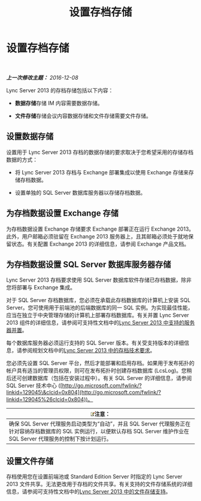 ﻿---
title: 设置存档存储
TOCTitle: 设置存档存储
ms:assetid: f751245c-743e-454f-8325-968ae5e3de71
ms:mtpsurl: https://technet.microsoft.com/zh-cn/library/JJ205392(v=OCS.15)
ms:contentKeyID: 49314778
ms.date: 12/10/2016
mtps_version: v=OCS.15
ms.translationtype: HT
---

# 设置存档存储

 

_**上一次修改主题：** 2016-12-08_

Lync Server 2013 的存档存储包括以下内容：

  - **数据存储**存储 IM 内容需要数据存储。

  - **文件存储**存储会议内容数据存储和文件存储需要文件存储。

## 设置数据存储

设置用于 Lync Server 2013 存档的数据存储的要求取决于您希望采用的存储存档数据的方式：

  - 将 Lync Server 2013 存档与 Exchange 部署集成以使用 Exchange 存储来存储存档数据。

  - 设置单独的 SQL Server 数据库服务器以存储存档数据。

## 为存档数据设置 Exchange 存储

为存档数据设置 Exchange 存储要求 Exchange 部署正在运行 Exchange 2013。此外，用户邮箱必须驻留在 Exchange 2013 服务器上，且其邮箱必须处于就地保留状态。有关配置 Exchange 2013 的详细信息，请参阅 Exchange 产品文档。

## 为存档数据设置 SQL Server 数据库服务器存储

Lync Server 2013 存档要求使用 SQL Server 数据库软件存储已存档数据，除非您将部署与 Exchange 集成。

对于 SQL Server 存档数据库，您必须在承载此存档数据库的计算机上安装 SQL Server。您可使用用于前端池的后端数据库的同一 SQL 实例。为实现最佳性能，应当在独立于中央管理存储的计算机上部署存档数据库。有关并置 Lync Server 2013 组件的详细信息，请参阅可支持性文档中的[Lync Server 2013 中支持的服务器并置](lync-server-2013-supported-server-collocation.md)。

每个数据库服务器必须运行支持的 SQL Server 版本。有关受支持版本的详细信息，请参阅规划文档中的[Lync Server 2013 中的存档技术要求](lync-server-2013-technical-requirements-for-archiving.md)。

您必须先设置 SQL Server 平台，然后才能部署和启用存档。如果用于发布拓扑的帐户具有适当的管理员权限，则可在发布拓扑时创建存档数据库 (LcsLog)。您稍后还可创建数据库（包括在安装过程中）。有关 SQL Server 的详细信息，请参阅 SQL Server 技术中心 ([http://go.microsoft.com/fwlink/?linkid=129045\&clcid=0x804](http://go.microsoft.com/fwlink/?linkid=129045%26clcid=0x804))。

<table>
<thead>
<tr class="header">
<th><img src="images/Dn783119.note(OCS.15).gif" title="note" alt="note" />注意：</th>
</tr>
</thead>
<tbody>
<tr class="odd">
<td>确保 SQL Server 代理服务启动类型为“自动”，并且 SQL Server 代理服务正在针对容纳存档数据库的 SQL 实例运行，以便默认存档 SQL Server 维护作业在 SQL Server 代理服务的控制下按计划运行。</td>
</tr>
</tbody>
</table>


## 设置文件存储

存档使用您在设置前端池或 Standard Edition Server 时指定的 Lync Server 2013 文件共享。无法更改用于存档的文件共享。有关支持的文件存储系统的详细信息，请参阅可支持性文档中的[Lync Server 2013 中的文件存储支持](lync-server-2013-file-storage-support.md)。

